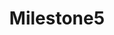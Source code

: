 ---
title: "Milestone5"
class: "milestone"
completed: false
current : false
weight: 5
text: "ISS: Open Source Partner Connection"
---